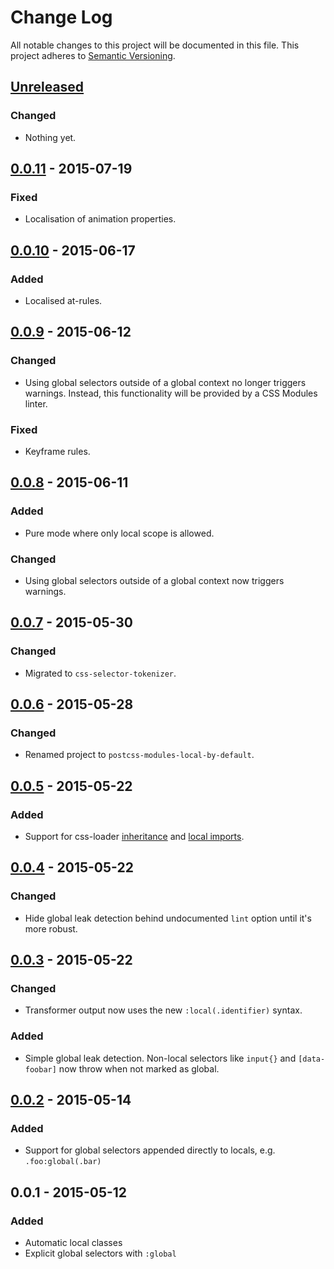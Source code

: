 # Change Log
All notable changes to this project will be documented in this file.
This project adheres to [Semantic Versioning](http://semver.org/).

## [Unreleased][unreleased]
### Changed
- Nothing yet.

## [0.0.11] - 2015-07-19
### Fixed
- Localisation of animation properties.

## [0.0.10] - 2015-06-17
### Added
- Localised at-rules.

## [0.0.9] - 2015-06-12
### Changed
- Using global selectors outside of a global context no longer triggers warnings. Instead, this functionality will be provided by a CSS Modules linter.

### Fixed
- Keyframe rules.

## [0.0.8] - 2015-06-11
### Added
- Pure mode where only local scope is allowed.

### Changed
- Using global selectors outside of a global context now triggers warnings.

## [0.0.7] - 2015-05-30
### Changed
- Migrated to `css-selector-tokenizer`.

## [0.0.6] - 2015-05-28
### Changed
- Renamed project to `postcss-modules-local-by-default`.

## [0.0.5] - 2015-05-22
### Added
- Support for css-loader [inheritance](https://github.com/webpack/css-loader#inheriting) and [local imports](https://github.com/webpack/css-loader#importing-local-class-names).

## [0.0.4] - 2015-05-22
### Changed
- Hide global leak detection behind undocumented `lint` option until it's more robust.

## [0.0.3] - 2015-05-22
### Changed
- Transformer output now uses the new `:local(.identifier)` syntax.

### Added
- Simple global leak detection. Non-local selectors like `input{}` and `[data-foobar]` now throw when not marked as global.

## [0.0.2] - 2015-05-14
### Added
- Support for global selectors appended directly to locals, e.g. `.foo:global(.bar)`

## 0.0.1 - 2015-05-12
### Added
- Automatic local classes
- Explicit global selectors with `:global`

[unreleased]: https://github.com/postcss-modules-local-by-default/compare/v0.0.10...HEAD
[0.0.2]:      https://github.com/postcss-modules-local-by-default/compare/v0.0.1...v0.0.2
[0.0.3]:      https://github.com/postcss-modules-local-by-default/compare/v0.0.2...v0.0.3
[0.0.4]:      https://github.com/postcss-modules-local-by-default/compare/v0.0.3...v0.0.4
[0.0.5]:      https://github.com/postcss-modules-local-by-default/compare/v0.0.4...v0.0.5
[0.0.6]:      https://github.com/postcss-modules-local-by-default/compare/v0.0.5...v0.0.6
[0.0.7]:      https://github.com/postcss-modules-local-by-default/compare/v0.0.6...v0.0.7
[0.0.8]:      https://github.com/postcss-modules-local-by-default/compare/v0.0.7...v0.0.8
[0.0.9]:      https://github.com/postcss-modules-local-by-default/compare/v0.0.8...v0.0.9
[0.0.10]:      https://github.com/postcss-modules-local-by-default/compare/v0.0.9...v0.0.10
[0.0.11]:      https://github.com/postcss-modules-local-by-default/compare/v0.0.10...v0.0.11
